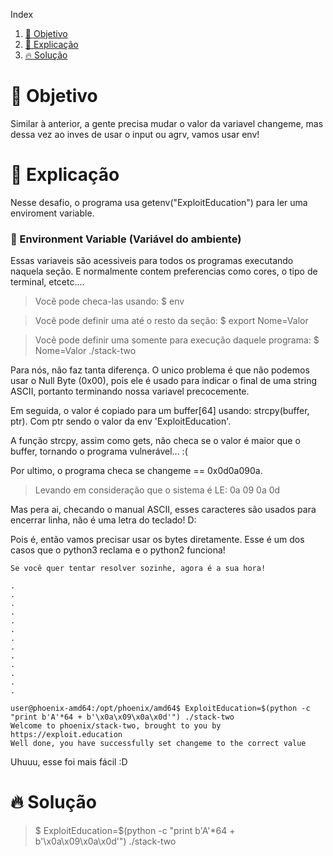 Index
1. [🎯 Objetivo](https://github.com/0xturazzi/Writeups/blob/master/ExploitEducation-Phoenix-PT-BR-%20%F0%9F%87%A7%F0%9F%87%B7/2%20-%20Stack%20Two.md#-objetivo)
3. [💫 Explicação](https://github.com/0xturazzi/Writeups/blob/master/ExploitEducation-Phoenix-PT-BR-%20%F0%9F%87%A7%F0%9F%87%B7/2%20-%20Stack%20Two.md#-explicação)
4. [🔥 Solução](https://github.com/0xturazzi/Writeups/blob/master/ExploitEducation-Phoenix-PT-BR-%20%F0%9F%87%A7%F0%9F%87%B7/2%20-%20Stack%20Two.md#-solução)

# 🎯 Objetivo
Similar à anterior, a gente precisa mudar o valor da variavel changeme,
mas dessa vez ao inves de usar o input ou agrv, vamos usar env!

# 💫 Explicação
Nesse desafio, o programa usa getenv("ExploitEducation") para ler uma
enviroment variable. 
### 🌳 Environment Variable (Variável do ambiente)
Essas variaveis são acessiveis para todos os programas
executando naquela seção. E normalmente contem preferencias como cores, o tipo de terminal, etcetc....

> Você pode checa-las usando: $ env

> Você pode definir uma até o resto da seção: $ export Nome=Valor

> Você pode definir uma somente para execução daquele programa: $ Nome=Valor ./stack-two

Para nós, não faz tanta diferença. O unico problema é que não podemos usar o Null Byte (0x00), pois ele é usado para indicar o final de uma string ASCII, portanto terminando nossa variavel precocemente.

Em seguida, o valor é copiado para um buffer[64] usando: strcpy(buffer, ptr). Com ptr sendo o valor da env 'ExploitEducation'.

A função strcpy, assim como gets, não checa se o valor é maior que o buffer, tornando o programa vulnerável... :(

Por ultimo, o programa checa se changeme == 0x0d0a090a.
> Levando em consideração que o sistema é LE: 0a 09 0a 0d

Mas pera ai, checando o manual ASCII, esses caracteres são usados para encerrar linha, não é uma letra do teclado! D:

Pois é, então vamos precisar usar os bytes diretamente. Esse é um dos casos que o python3 reclama e o python2 funciona!

```
Se você quer tentar resolver sozinhe, agora é a sua hora!

.
.
.
.
.
.
.
.
.
.
.
.
.

user@phoenix-amd64:/opt/phoenix/amd64$ ExploitEducation=$(python -c "print b'A'*64 + b'\x0a\x09\x0a\x0d'") ./stack-two 
Welcome to phoenix/stack-two, brought to you by https://exploit.education
Well done, you have successfully set changeme to the correct value
```

Uhuuu, esse foi mais fácil :D

# 🔥 Solução
> $ ExploitEducation=$(python -c "print b'A'*64 + b'\x0a\x09\x0a\x0d'") ./stack-two
